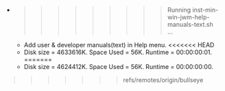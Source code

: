 * >>>>>>>>> Running inst-min-win-jwm-help-manuals-text.sh ...
  * Add user & developer manuals(text) in Help menu.
<<<<<<< HEAD
  * Disk size = 4633616K. Space Used = 56K. Runtime = 00:00:00:01.
=======
  * Disk size = 4624412K. Space Used = 56K. Runtime = 00:00:00:00.
>>>>>>> refs/remotes/origin/bullseye
